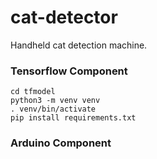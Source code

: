 # cat-detector
Handheld cat detection machine.

### Tensorflow Component


```
cd tfmodel
python3 -m venv venv
. venv/bin/activate
pip install requirements.txt
```

### Arduino Component

